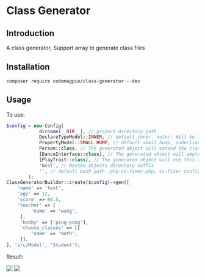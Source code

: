 # Class Generator
## Introduction
A class generator, Support array to generate class files
## Installation
```shell
composer require codemagpie/class-generator --dev
```
## Usage
To use:
```php
$config = new Config(
            dirname(__DIR__), // project directory path
            DeclareTypeModel::INNER, // default inner, outer: Will be in the class attribute comments above statement; inner: Inside the class declaration attributes
            PropertyModel::SMALL_HUMP, // default small_hump, underline: Properties of keys into underline; small_hump: Properties of keys into a small hump
            Person::class, // The generated object will extend the class
            [DanceInterface::class], // The generated object will implement this interfaces
            [PlayTrait::class], // The generated object will use this traits
            'Nest', // Nested objects directory suffix
            '', // default bash path .php-cs-fixer.php, cs-fixer config file
        );
ClassGeneratorBuilder::create($config)->gen([
    'name' => 'test',
    'age' => 12,
    'score' => 80.5,
    'teacher' => [
         'name' => 'wang',
     ],
     'hobby' => ['ping-pong'],
     'choose_classes' => [[
         'name' => 'math',
     ]],
], 'src/Model', 'Student');
```
Result:

![](https://tva1.sinaimg.cn/large/e6c9d24egy1h2n40c1nb4j20q60beq3q.jpg)
![](https://tva1.sinaimg.cn/large/e6c9d24egy1h2n41xqqw8j211u0u0q5a.jpg)
